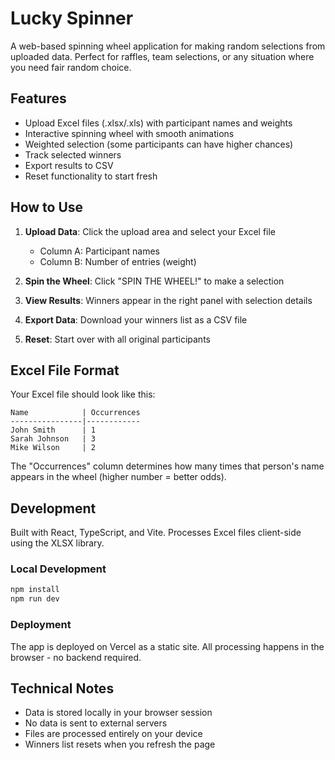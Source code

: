 # Lucky Spinner

A web-based spinning wheel application for making random selections from uploaded data. Perfect for raffles, team selections, or any situation where you need fair random choice.

## Features

- Upload Excel files (.xlsx/.xls) with participant names and weights
- Interactive spinning wheel with smooth animations
- Weighted selection (some participants can have higher chances)
- Track selected winners
- Export results to CSV
- Reset functionality to start fresh

## How to Use

1. **Upload Data**: Click the upload area and select your Excel file
   - Column A: Participant names
   - Column B: Number of entries (weight)

2. **Spin the Wheel**: Click "SPIN THE WHEEL!" to make a selection

3. **View Results**: Winners appear in the right panel with selection details

4. **Export Data**: Download your winners list as a CSV file

5. **Reset**: Start over with all original participants

## Excel File Format

Your Excel file should look like this:

```
Name            | Occurrences
----------------|------------
John Smith      | 1
Sarah Johnson   | 3
Mike Wilson     | 2
```

The "Occurrences" column determines how many times that person's name appears in the wheel (higher number = better odds).

## Development

Built with React, TypeScript, and Vite. Processes Excel files client-side using the XLSX library.

### Local Development

```bash
npm install
npm run dev
```

### Deployment

The app is deployed on Vercel as a static site. All processing happens in the browser - no backend required.

## Technical Notes

- Data is stored locally in your browser session
- No data is sent to external servers
- Files are processed entirely on your device
- Winners list resets when you refresh the page
